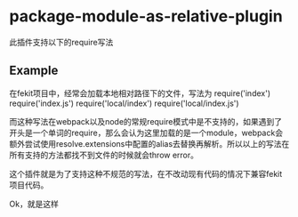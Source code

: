 # package-module-as-relative-plugin
此插件支持以下的require写法

## Example
在fekit项目中，经常会加载本地相对路径下的文件，写法为
require('index')
require('index.js')
require('local/index')
require('local/index.js')

而这种写法在webpack以及node的常规require模式中是不支持的，如果遇到了开头是一个单词的require，那么会认为这里加载的是一个module，webpack会额外尝试使用resolve.extensions中配置的alias去替换再解析。所以以上的写法在所有支持的方法都找不到文件的时候就会throw error。

这个插件就是为了支持这种不规范的写法，在不改动现有代码的情况下兼容fekit项目代码。

Ok，就是这样